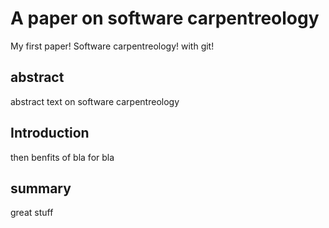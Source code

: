 # A paper on software carpentreology
My first paper! Software carpentreology! with git!

## abstract
abstract text on software carpentreology

## Introduction
then benfits of bla for bla


## summary
great stuff
